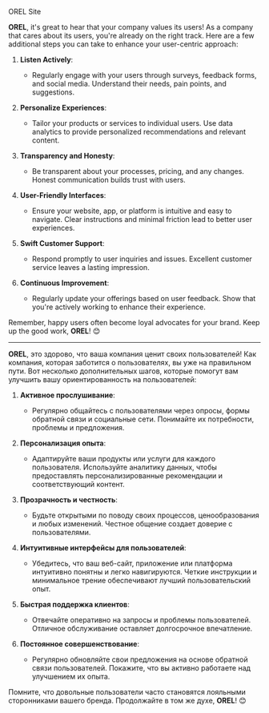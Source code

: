 OREL Site

**OREL**, it's great to hear that your company values its users! As a company that cares about its users, you're already on the right track. Here are a few additional steps you can take to enhance your user-centric approach:

1. **Listen Actively**:
   - Regularly engage with your users through surveys, feedback forms, and social media. Understand their needs, pain points, and suggestions.

2. **Personalize Experiences**:
   - Tailor your products or services to individual users. Use data analytics to provide personalized recommendations and relevant content.

3. **Transparency and Honesty**:
   - Be transparent about your processes, pricing, and any changes. Honest communication builds trust with users.

4. **User-Friendly Interfaces**:
   - Ensure your website, app, or platform is intuitive and easy to navigate. Clear instructions and minimal friction lead to better user experiences.

5. **Swift Customer Support**:
   - Respond promptly to user inquiries and issues. Excellent customer service leaves a lasting impression.

6. **Continuous Improvement**:
   - Regularly update your offerings based on user feedback. Show that you're actively working to enhance their experience.

Remember, happy users often become loyal advocates for your brand. Keep up the good work, **OREL**! 😊

____________________________________________________________________________________________________________________________________________________________________________

**OREL**, это здорово, что ваша компания ценит своих пользователей! Как компания, которая заботится о пользователях, вы уже на правильном пути. Вот несколько дополнительных шагов, которые помогут вам улучшить вашу ориентированность на пользователей:

1. **Активное прослушивание**:
   - Регулярно общайтесь с пользователями через опросы, формы обратной связи и социальные сети. Понимайте их потребности, проблемы и предложения.

2. **Персонализация опыта**:
   - Адаптируйте ваши продукты или услуги для каждого пользователя. Используйте аналитику данных, чтобы предоставлять персонализированные рекомендации и соответствующий контент.

3. **Прозрачность и честность**:
   - Будьте открытыми по поводу своих процессов, ценообразования и любых изменений. Честное общение создает доверие с пользователями.

4. **Интуитивные интерфейсы для пользователей**:
   - Убедитесь, что ваш веб-сайт, приложение или платформа интуитивно понятны и легко навигируются. Четкие инструкции и минимальное трение обеспечивают лучший пользовательский опыт.

5. **Быстрая поддержка клиентов**:
   - Отвечайте оперативно на запросы и проблемы пользователей. Отличное обслуживание оставляет долгосрочное впечатление.

6. **Постоянное совершенствование**:
   - Регулярно обновляйте свои предложения на основе обратной связи пользователей. Покажите, что вы активно работаете над улучшением их опыта.

Помните, что довольные пользователи часто становятся лояльными сторонниками вашего бренда. Продолжайте в том же духе, **OREL**! 😊
